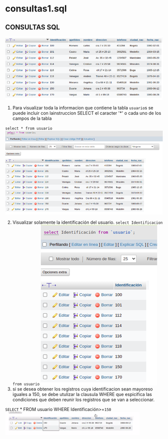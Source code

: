 # consultas1.sql

## CONSULTAS SQL

![alt text](/images/cuhoo.png)

1. Para visualizar toda la informacion que contiene la tabla `usuario`s se puede incluir con lainstruccion SELECT el caracter '*' o cada uno de los campos de la tabla

`select * from usuario`
![alt text](/images/CONSULTA1.png)

2. Visualizar solamente la identificación del usuario.
`select Identificacion from usuario`
![consulta 2](/images/consulta2%7D.png "consulta 2")
3. si se desea obtener los registros cuya identificacion sean mayoreso iguales a 150, se debe utulizar la clausula WHERE que espicifica las condiciones que deben reunir los registros que se van a seleccionar.

`SELECT` * FROM usuario WHERE Identificación>=`150`
![consulta 2](/images/consulta3.png)
